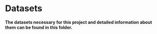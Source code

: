 # Datasets

#### The datasets necessary for this project and detailed information about them can be found in this folder.
